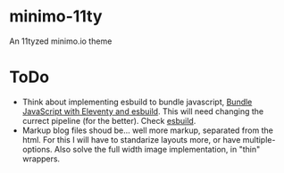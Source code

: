 # minimo-11ty
An 11tyzed minimo.io theme

# ToDo

* Think about implementing esbuild to bundle javascript, [Bundle JavaScript with Eleventy and esbuild](https://blog.r0b.io/post/bundle-javascript-with-eleventy-and-esbuild/). This will need changing the currect pipeline (for the better). Check [esbuild](https://github.com/evanw/esbuild).
* Markup blog files shoud be... well more markup, separated from the html. For this I will have to standarize layouts more, or have multiple-options. Also solve the full width image implementation, in "thin" wrappers.